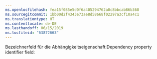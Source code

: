 ```yaml
---
ms.openlocfilehash: fea15f085e5d0f6a405294762a0c8bbcab86b368
ms.sourcegitcommit: 1bb00d2f4343e73ae8d58668f02297a3cf10a4c1
ms.translationtype: HT
ms.contentlocale: de-DE
ms.lasthandoff: 06/15/2019
ms.locfileid: "63872663"
---
```

<span data-ttu-id="c2f7b-101">Bezeichnerfeld für die Abhängigkeitseigenschaft:</span><span class="sxs-lookup"><span data-stu-id="c2f7b-101">Dependency property identifier field:</span></span>